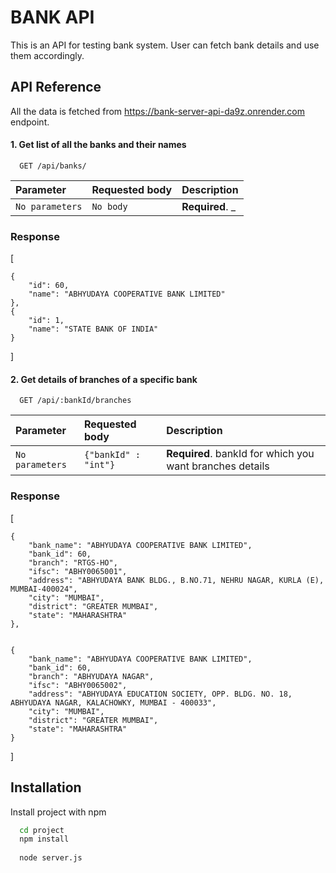 
# BANK API

This is an API for testing bank system. User can fetch bank details and use them accordingly.




## API Reference

All the data is fetched from https://bank-server-api-da9z.onrender.com endpoint.


#### 1. Get list of all the banks and their names

```http
  GET /api/banks/
```

| Parameter | Requested body     | Description                |    
| :-------- | :------- | :------------------------- |
| `No parameters` | `No body` | **Required**. _  |

### Response

[
    
    {
        "id": 60,
        "name": "ABHYUDAYA COOPERATIVE BANK LIMITED"
    },
    {
        "id": 1,
        "name": "STATE BANK OF INDIA"
    }
]



#### 2. Get details of branches of a specific bank

```http
  GET /api/:bankId/branches
```

| Parameter | Requested body     | Description                       |
| :-------- | :------- | :-------------------------------- |
| `No parameters`      | `{"bankId" : "int"}` | **Required**. bankId for which you want branches details |

### Response
[

    {
        "bank_name": "ABHYUDAYA COOPERATIVE BANK LIMITED",
        "bank_id": 60,
        "branch": "RTGS-HO",
        "ifsc": "ABHY0065001",
        "address": "ABHYUDAYA BANK BLDG., B.NO.71, NEHRU NAGAR, KURLA (E), MUMBAI-400024",
        "city": "MUMBAI",
        "district": "GREATER MUMBAI",
        "state": "MAHARASHTRA"
    },


    {
        "bank_name": "ABHYUDAYA COOPERATIVE BANK LIMITED",
        "bank_id": 60,
        "branch": "ABHYUDAYA NAGAR",
        "ifsc": "ABHY0065002",
        "address": "ABHYUDAYA EDUCATION SOCIETY, OPP. BLDG. NO. 18, ABHYUDAYA NAGAR, KALACHOWKY, MUMBAI - 400033",
        "city": "MUMBAI",
        "district": "GREATER MUMBAI",
        "state": "MAHARASHTRA"
    }
]




## Installation

Install project with npm

```bash
  cd project
  npm install 
  
  node server.js
```
    